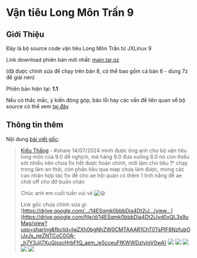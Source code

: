 # Vận tiêu Long Môn Trấn 9
 
## Giới Thiệu
Đây là bộ source code vận tiêu Long Môn Trấn từ JXLinux 9

Link download phiên bản mới nhất: [main.tar.gz](https://github.com/vinh-ttn/vantieu9/archive/refs/heads/main.tar.gz) 

(đã được chỉnh sửa để chạy trên bản 8, có thể bao gồm cả bản 6 - dùng 7z để giải nén)

Phiên bản hiện tại: **1.1**

Nếu có thắc mắc, ý kiến đóng góp, báo lỗi hay các vấn đề liên quan về bộ source có thể xem [tại đây](https://github.com/vinh-ttn/vantieu9/issues)

## Thông tin thêm
Nội dung [bài viết gốc](https://www.facebook.com/groups/volamquan/posts/1403274900381698):

> [Kiều Thắng](https://www.facebook.com/groups/800085930700601/user/100002850117432) - #share  14/07/2024 
>  mình được ông anh cho bộ vận tiêu long môn của 9.0 để nghịch, mà hàng 9.0 đưa xuống 8.0 nó còn thiếu sót nhiều nên chưa
> fix hết được hoàn chỉnh, mới làm cho tiêu 1* chạy trong lâm an thôi,
> còn phần tiêu qua map chưa làm được, mong các cao nhân hợp tác fix để
> cho ae hội quán có thêm 1 tính năng để ae chơi off cho đỡ buồn chán
> 
> Chúc anh em cuối tuần vui vẻ ![😃](https://static.xx.fbcdn.net/images/emoji.php/v9/t51/1/16/1f603.png)
> 
> 
> Link gốc chưa chỉnh sửa gì:
> [https://drive.google.com/.../14ESqmk0bbbDia4Dt2iJ.../view...](https://drive.google.com/file/d/14ESqmk0bbbDia4Dt2iJvd0xQL3s9uMag/view?usp=sharing&fbclid=IwZXh0bgNhZW0CMTAAAR1ChT0TsPIF8NzfubOiJxJs_neZNTCoC0OA-_h7Y3JjI7XuQjsscHrbFfQ_aem_ie5cceuFfKWWDzlyIoV0wA)
![](https://lh7-us.googleusercontent.com/docsz/AD_4nXdy49bB43m45QRv01xvtQf-wXIkzH_KEBz4n8PkfGq2n78-354wc5-9oP4_K_0wttuFPfeYIyQKNdenfuDGI8ev9thfjen1fXLGyAYitRw414LNsujWI3XHJS7BomZwmkbOAYM-iMsNSxRBGrkpmSJNLjS1?key=69JrhYHE20yyd5Bd1uKvkw)
![](https://lh7-us.googleusercontent.com/docsz/AD_4nXdNQjves8csWFXWOf10pgOH1I1jAM29g2RjqgJzbzhW8kiZ0pXsKTLK05HncR5A_4ZY6vrVoXDoI4NasJta93DSmUqBSOXke_FtnWk-KacuZIkbBc6s4jOJCeOKE28ZljICHLLFxl6WJkbGmvfPh4wmA6vF?key=69JrhYHE20yyd5Bd1uKvkw)
![](https://lh7-us.googleusercontent.com/docsz/AD_4nXf1O0ivUQ8OkdJpAk9VgLAxVnmzuhuj_yvPVmRK026KuF2gqTFH6RrsQBnfhTv0fZ1X5qnDHoMG3waI9Af7oVG2NdrMSOCOOuA94dEUgksN-3U5_rHZ0umNo_P75cLgD8db3jG8Vcrbp6OIM45bBulrB14j?key=69JrhYHE20yyd5Bd1uKvkw)
![](https://lh7-us.googleusercontent.com/docsz/AD_4nXdsMuRsX3eo0HzEZVQ8nG23opawX5eS4lu29W4j2HatXAHPnZSFx0NCakzg9TMMLn_npl_53nl3b3PbsNYg9P1j4jnS4JOBnVkVVc6nmS0iLz7KwZGYS51MG7plWqTzlmiKXxS1zb9SCpgiZ0B4SuTvp6W8?key=69JrhYHE20yyd5Bd1uKvkw)
![](https://lh7-us.googleusercontent.com/docsz/AD_4nXcoPMJ1qMdQrMNKkDXaS80kiOmyO8BBNPW6CQaO4HgItnekzXJXE-Y2HHKV0E8ZaAhPKqL4oPtgfXSCf-JCaAQa3pMQD4Q-uAaCfq_gVC4iH6cfuPsLGi1ftkKspbN6hYyW1RH9G1I_b5LLbG_Wg04eAa4u?key=69JrhYHE20yyd5Bd1uKvkw)
